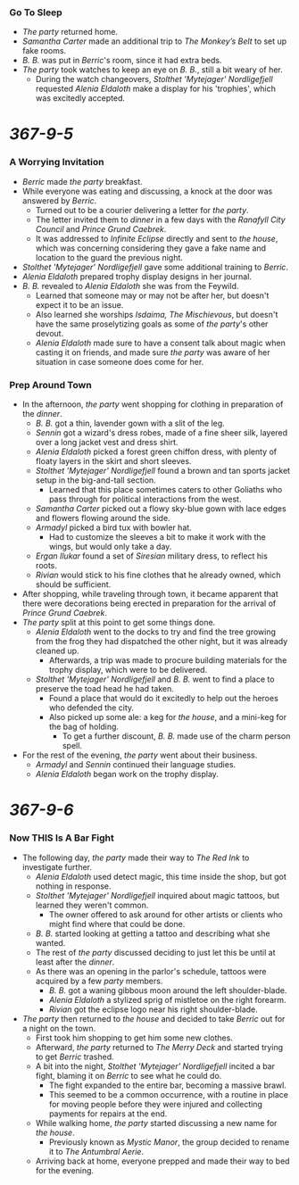 ### Go To Sleep

* *The party* returned home.
* *Samantha Carter* made an additional trip to *The Monkey’s Belt* to set up fake rooms.
* *B. B.* was put in *Berric*'s room, since it had extra beds.
* *The party* took watches to keep an eye on *B. B.*, still a bit weary of her.
  * During the watch changeovers, *Stolthet 'Mytejager' Nordligefjell* requested *Alenia Eldaloth* make a display for his 'trophies', which was excitedly accepted.

# *367-9-5*

### A Worrying Invitation

* *Berric* made *the party* breakfast.
* While everyone was eating and discussing, a knock at the door was answered by *Berric*.
  * Turned out to be a courier delivering a letter for *the party*.
  * The letter invited them to *dinner* in a few days with the *Ranafyll City Council* and *Prince Grund Caebrek*.
  * It was addressed to *Infinite Eclipse* directly and sent to *the house*, which was concerning considering they gave a fake name and location to the guard the previous night.
* *Stolthet 'Mytejager' Nordligefjell* gave some additional training to *Berric*.
* *Alenia Eldaloth* prepared trophy display designs in her journal.
* *B. B.* revealed to *Alenia Eldaloth* she was from the Feywild.
  * Learned that someone may or may not be after her, but doesn't expect it to be an issue.
  * Also learned she worships *Isdaima, The Mischievous*, but doesn't have the same proselytizing goals as some of *the party*'s other devout.
  * *Alenia Eldaloth* made sure to have a consent talk about magic when casting it on friends, and made sure *the party* was aware of her situation in case someone does come for her.

### Prep Around Town

* In the afternoon, *the party* went shopping for clothing in preparation of the *dinner*.
  * *B. B.* got a thin, lavender gown with a slit of the leg.
  * *Sennin* got a wizard's dress robes, made of a fine sheer silk, layered over a long jacket vest and dress shirt.
  * *Alenia Eldaloth* picked a forest green chiffon dress, with plenty of floaty layers in the skirt and short sleeves.
  * *Stolthet 'Mytejager' Nordligefjell* found a brown and tan sports jacket setup in the big-and-tall section.
    * Learned that this place sometimes caters to other Goliaths who pass through for political interactions from the west.
  * *Samantha Carter* picked out a flowy sky-blue gown with lace edges and flowers flowing around the side.
  * *Armadyl* picked a bird tux with bowler hat.
    * Had to customize the sleeves a bit to make it work with the wings, but would only take a day.
  * *Ergan Ilukar* found a set of *Siresian* military dress, to reflect his roots.
  * *Rivian* would stick to his fine clothes that he already owned, which should be sufficient.
* After shopping, while traveling through town, it became apparent that there were decorations being erected in preparation for the arrival of *Prince Grund Caebrek*.
* *The party* split at this point to get some things done.
  * *Alenia Eldaloth* went to the docks to try and find the tree growing from the frog they had dispatched the other night, but it was already cleaned up.
    * Afterwards, a trip was made to procure building materials for the trophy display, which were to be delivered.
  * *Stolthet 'Mytejager' Nordligefjell* and *B. B.* went to find a place to preserve the toad head he had taken.
    * Found a place that would do it excitedly to help out the heroes who defended the city.
    * Also picked up some ale: a keg for *the house*, and a mini-keg for the bag of holding.
      * To get a further discount, *B. B.* made use of the charm person spell.
* For the rest of the evening, *the party* went about their business.
  * *Armadyl* and *Sennin* continued their language studies.
  * *Alenia Eldaloth* began work on the trophy display.

# *367-9-6*

### Now THIS Is A Bar Fight

* The following day, *the party* made their way to *The Red Ink* to investigate further.
  * *Alenia Eldaloth* used detect magic, this time inside the shop, but got nothing in response.
  * *Stolthet 'Mytejager' Nordligefjell* inquired about magic tattoos, but learned they weren't common.
    * The owner offered to ask around for other artists or clients who might find where that could be done.
  * *B. B.* started looking at getting a tattoo and describing what she wanted.
  * The rest of *the party* discussed deciding to just let this be until at least after the *dinner*.
  * As there was an opening in the parlor's schedule, tattoos were acquired by a few *party* members.
    * *B. B.* got a waning gibbous moon around the left shoulder-blade.
    * *Alenia Eldaloth* a stylized sprig of mistletoe on the right forearm.
    * *Rivian* got the eclipse logo near his right shoulder-blade.
* *The party* then returned to *the house* and decided to take *Berric* out for a night on the town.
  * First took him shopping to get him some new clothes.
  * Afterward, *the party* returned to *The Merry Deck* and started trying to get *Berric* trashed.
  * A bit into the night, *Stolthet 'Mytejager' Nordligefjell* incited a bar fight, blaming it on *Berric* to see what he could do.
    * The fight expanded to the entire bar, becoming a massive brawl.
    * This seemed to be a common occurrence, with a routine in place for moving people before they were injured and collecting payments for repairs at the end.
  * While walking home, *the party* started discussing a new name for *the house*.
    * Previously known as *Mystic Manor*, the group decided to rename it to *The Antumbral Aerie*.
  * Arriving back at home, everyone prepped and made their way to bed for the evening.
